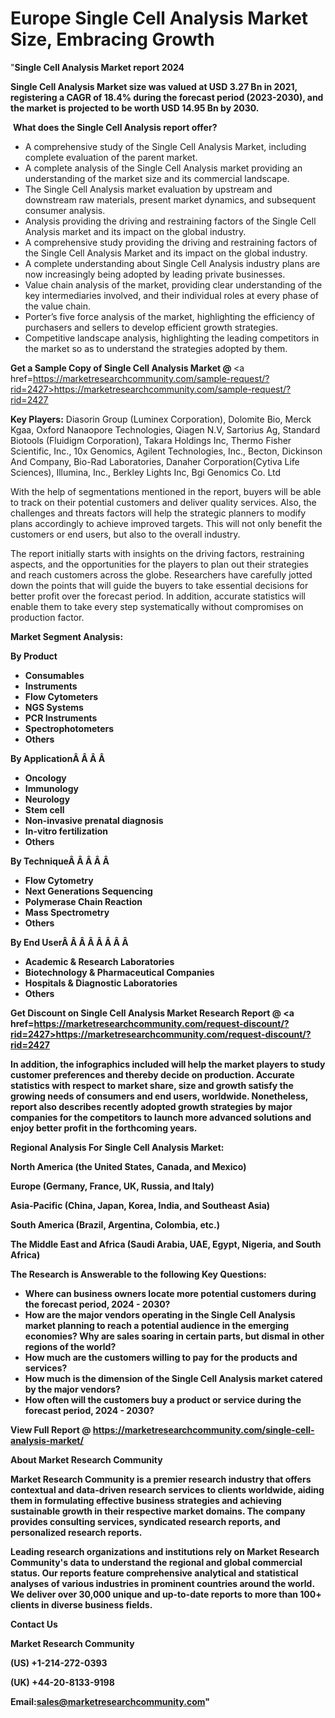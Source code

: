 # Europe Single Cell Analysis Market Size, Embracing Growth
"<strong>Single Cell Analysis Market report 2024</strong>

<strong>Single Cell Analysis Market size was valued at USD 3.27 Bn in 2021, registering a CAGR of 18.4% during the forecast period (2023-2030), and the market is projected to be worth USD 14.95 Bn by 2030.</strong>

 <strong><b>What does the Single Cell Analysis report offer?</b></strong>
<ul>
  <li>A comprehensive study of the Single Cell Analysis Market, including complete evaluation of the parent market.</li>
  <li>A complete analysis of the Single Cell Analysis market providing an understanding of the market size and its commercial landscape.</li>
  <li>The Single Cell Analysis market evaluation by upstream and downstream raw materials, present market dynamics, and subsequent consumer analysis.</li>
  <li>Analysis providing the driving and restraining factors of the Single Cell Analysis market and its impact on the global industry.</li>
  <li>A comprehensive study providing the driving and restraining factors of the Single Cell Analysis Market and its impact on the global industry.</li>
  <li>A complete understanding about Single Cell Analysis industry plans are now increasingly being adopted by leading private businesses.</li>
  <li>Value chain analysis of the market, providing clear understanding of the key intermediaries involved, and their individual roles at every phase of the value chain.</li>
  <li>Porter’s five force analysis of the market, highlighting the efficiency of purchasers and sellers to develop efficient growth strategies.</li>
  <li>Competitive landscape analysis, highlighting the leading competitors in the market so as to understand the strategies adopted by them.</li>
</ul>

<strong>Get a Sample Copy of Single Cell Analysis Market @ </strong><a href=https://marketresearchcommunity.com/sample-request/?rid=2427><u>https://marketresearchcommunity.com/sample-request/?rid=2427</u></a>

<strong>Key Players:</strong> 
Diasorin Group (Luminex Corporation), Dolomite Bio, Merck Kgaa, Oxford Nanaopore Technologies, Qiagen N.V, Sartorius Ag, Standard Biotools (Fluidigm Corporation), Takara Holdings Inc, Thermo Fisher Scientific, Inc., 10x Genomics, Agilent Technologies, Inc., Becton, Dickinson And Company, Bio-Rad Laboratories, Danaher Corporation(Cytiva Life Sciences), Illumina, Inc., Berkley Lights Inc, Bgi Genomics Co. Ltd

With the help of segmentations mentioned in the report, buyers will be able to track on their potential customers and deliver quality services. Also, the challenges and threats factors will help the strategic planners to modify plans accordingly to achieve improved targets. This will not only benefit the customers or end users, but also to the overall industry.

The report initially starts with insights on the driving factors, restraining aspects, and the opportunities for the players to plan out their strategies and reach customers across the globe. Researchers have carefully jotted down the points that will guide the buyers to take essential decisions for better profit over the forecast period. In addition, accurate statistics will enable them to take every step systematically without compromises on production factor.

<strong>Market Segment Analysis:</strong>


<strong><strong>By Product </strong></h4>
<ul>
 	<li>Consumables</li>
 	<li>Instruments</li>
 	<li>Flow Cytometers</li>
 	<li>NGS Systems</li>
 	<li>PCR Instruments</li>
 	<li>Spectrophotometers</li>
 	<li>Others</li>
</ul>
<strong><strong>By ApplicationÂ Â Â Â  </strong></h4>
<ul>
 	<li>Oncology</li>
 	<li>Immunology</li>
 	<li>Neurology</li>
 	<li>Stem cell</li>
 	<li>Non-invasive prenatal diagnosis</li>
 	<li>In-vitro fertilization</li>
 	<li>Others</li>
</ul>
<strong><strong>By TechniqueÂ Â Â Â Â  </strong></h4>
<ul>
 	<li>Flow Cytometry</li>
 	<li>Next Generations Sequencing</li>
 	<li>Polymerase Chain Reaction</li>
 	<li>Mass Spectrometry</li>
 	<li>Others</li>
</ul>
<strong><strong>By End UserÂ Â Â Â Â Â Â Â  </strong></h4>
<ul>
 	<li>Academic &amp; Research Laboratories</li>
 	<li>Biotechnology &amp; Pharmaceutical Companies</li>
 	<li>Hospitals &amp; Diagnostic Laboratories</li>
 	<li>Others</li>
</ul>

<strong>Get Discount on Single Cell Analysis Market Research Report @ </b></strong><a href=https://marketresearchcommunity.com/request-discount/?rid=2427><u>https://marketresearchcommunity.com/request-discount/?rid=2427</u></a>

In addition, the infographics included will help the market players to study customer preferences and thereby decide on production. Accurate statistics with respect to market share, size and growth satisfy the growing needs of consumers and end users, worldwide. Nonetheless, report also describes recently adopted growth strategies by major companies for the competitors to launch more advanced solutions and enjoy better profit in the forthcoming years.

<strong>Regional Analysis For Single Cell Analysis Market:</strong>

<strong>North America</strong> (the United States, Canada, and Mexico)

<strong>Europe</strong> (Germany, France, UK, Russia, and Italy)

<strong>Asia-Pacific</strong> (China, Japan, Korea, India, and Southeast Asia)

<strong>South America</strong> (Brazil, Argentina, Colombia, etc.)

<strong>The Middle East and Africa</strong> (Saudi Arabia, UAE, Egypt, Nigeria, and South Africa)

<strong>The Research is Answerable to the following Key Questions:</strong>
<ul>
 	<li>Where can business owners locate more potential customers during the forecast period, 2024 - 2030?</li>
 	<li>How are the major vendors operating in the Single Cell Analysis market planning to reach a potential audience in the emerging economies? Why are sales soaring in certain parts, but dismal in other regions of the world?</li>
 	<li>How much are the customers willing to pay for the products and services?</li>
 	<li>How much is the dimension of the Single Cell Analysis market catered by the major vendors?</li>
 	<li>How often will the customers buy a product or service during the forecast period, 2024 - 2030?</li>
</ul>

<strong>View Full Report @</strong> <a href=https://marketresearchcommunity.com/single-cell-analysis-market/>https://marketresearchcommunity.com/single-cell-analysis-market/</a>

<strong>About Market Research Community</strong>

Market Research Community is a premier research industry that offers contextual and data-driven research services to clients worldwide, aiding them in formulating effective business strategies and achieving sustainable growth in their respective market domains. The company provides consulting services, syndicated research reports, and personalized research reports.

Leading research organizations and institutions rely on Market Research Community's data to understand the regional and global commercial status. Our reports feature comprehensive analytical and statistical analyses of various industries in prominent countries around the world. We deliver over 30,000 unique and up-to-date reports to more than 100+ clients in diverse business fields.

<strong>Contact Us</strong>

<strong>Market Research Community</strong>

(US) +1-214-272-0393

(UK) +44-20-8133-9198

<strong>Email:</strong>sales@marketresearchcommunity.com"
